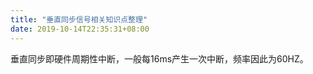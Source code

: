 ```yaml
---
title: "垂直同步信号相关知识点整理"
date: 2019-10-14T22:35:31+08:00
---
```


垂直同步即硬件周期性中断，一般每16ms产生一次中断，频率因此为60HZ。



